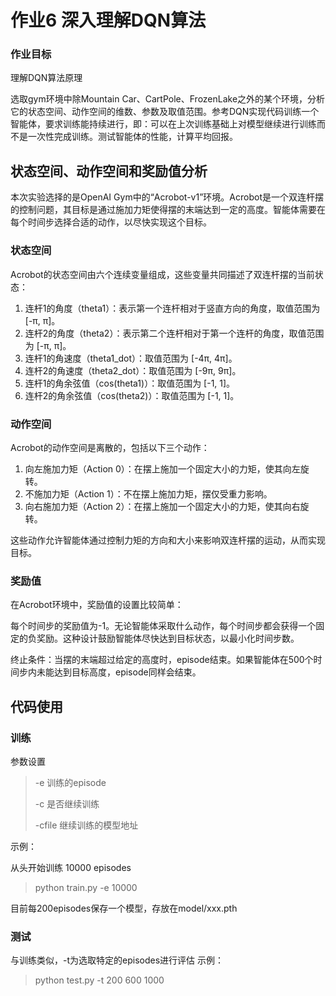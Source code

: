 # 作业6 深入理解DQN算法

### 作业目标
理解DQN算法原理

选取gym环境中除Mountain Car、CartPole、FrozenLake之外的某个环境，分析它的状态空间、动作空间的维数、参数及取值范围。参考DQN实现代码训练一个智能体，要求训练能持续进行，即：可以在上次训练基础上对模型继续进行训练而不是一次性完成训练。测试智能体的性能，计算平均回报。

## 状态空间、动作空间和奖励值分析

本次实验选择的是OpenAI Gym中的“Acrobot-v1”环境。Acrobot是一个双连杆摆的控制问题，其目标是通过施加力矩使得摆的末端达到一定的高度。智能体需要在每个时间步选择合适的动作，以尽快实现这个目标。

### 状态空间
Acrobot的状态空间由六个连续变量组成，这些变量共同描述了双连杆摆的当前状态：

1. 连杆1的角度（theta1）：表示第一个连杆相对于竖直方向的角度，取值范围为 [-π, π]。
2. 连杆2的角度（theta2）：表示第二个连杆相对于第一个连杆的角度，取值范围为 [-π, π]。
3. 连杆1的角速度（theta1_dot）：取值范围为 [-4π, 4π]。
4. 连杆2的角速度（theta2_dot）：取值范围为 [-9π, 9π]。
5. 连杆1的角余弦值（cos(theta1)）：取值范围为 [-1, 1]。
6. 连杆2的角余弦值（cos(theta2)）：取值范围为 [-1, 1]。

### 动作空间
Acrobot的动作空间是离散的，包括以下三个动作：

1. 向左施加力矩（Action 0）：在摆上施加一个固定大小的力矩，使其向左旋转。
2. 不施加力矩（Action 1）：不在摆上施加力矩，摆仅受重力影响。
3. 向右施加力矩（Action 2）：在摆上施加一个固定大小的力矩，使其向右旋转。

这些动作允许智能体通过控制力矩的方向和大小来影响双连杆摆的运动，从而实现目标。

### 奖励值
在Acrobot环境中，奖励值的设置比较简单：

每个时间步的奖励值为-1。无论智能体采取什么动作，每个时间步都会获得一个固定的负奖励。这种设计鼓励智能体尽快达到目标状态，以最小化时间步数。

终止条件：当摆的末端超过给定的高度时，episode结束。如果智能体在500个时间步内未能达到目标高度，episode同样会结束。

## 代码使用

### 训练

参数设置

> -e 训练的episode
>
> -c 是否继续训练
>
> -cfile 继续训练的模型地址

示例：

从头开始训练 10000 episodes
> python train.py -e 10000

目前每200episodes保存一个模型，存放在model/xxx.pth

### 测试

与训练类似，-t为选取特定的episodes进行评估
示例：
> python test.py -t 200 600 1000